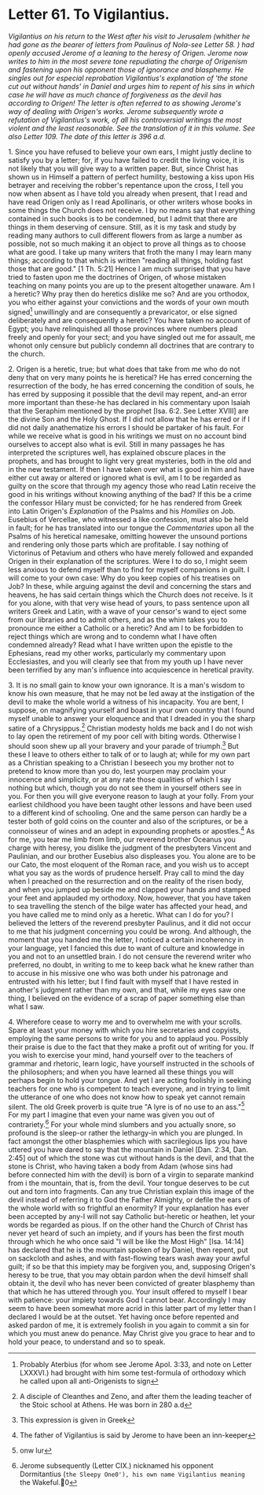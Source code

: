 <h1>Letter 61. To Vigilantius.</h1>

<p><i>Vigilantius on his return to the West after his visit to Jerusalem (whither he had gone as the bearer of letters from Paulinus of Nola-see Letter 58. ) had openly accused Jerome of a leaning to the heresy of Origen. Jerome now writes to him in the most severe tone repudiating the charge of Origenism and fastening upon his opponent those of ignorance and blasphemy. He singles out for especial reprobation Vigilantius's explanation of 'the stone cut out without hands' in Daniel and urges him to repent of his sins in which case he will have as much chance of forgiveness as the devil has according to Origen! The letter is often referred to as showing Jerome's way of dealing with Origen's works. Jerome subsequently wrote a refutation of Vigilantius's work, of all his controversial writings the most violent and the least reasonable. See the translation of it in this volume. See also Letter 109. The date of this letter is 396 a.d.</i></p>

1\. Since you have refused to believe your own ears, I might justly decline to satisfy you by a letter; for, if you have failed to credit the living voice, it is not likely that you will give way to a written paper. But, since Christ has shown us in Himself a pattern of perfect humility, bestowing a kiss upon His betrayer and receiving the robber's repentance upon the cross, I tell you now when absent as I have told you already when present, that I read and have read Origen only as I read Apollinaris, or other writers whose books in some things the Church does not receive. I by no means say that everything contained in such books is to be condemned, but I admit that there are things in them deserving of censure. Still, as it is my task and study by reading many authors to cull different flowers from as large a number as possible, not so much making it an object to prove all things as to choose what are good. I take up many writers that froth the many I may learn many things; according to that which is written "reading all things, holding fast those that are good." [1 Th. 5:21] Hence I am much surprised that you have tried to fasten upon me the doctrines of Origen, of whose mistaken teaching on many points you are up to the present altogether unaware. Am I a heretic? Why pray then do heretics dislike me so? And are you orthodox, you who either against your convictions and the words of your own mouth signed[^P2665_689537] unwillingly and are consequently a prevaricator, or else signed deliberately and are consequently a heretic? You have taken no account of Egypt; you have relinquished all those provinces where numbers plead freely and openly for your sect; and you have singled out me for assault, me whonot only censure but publicly condemn all doctrines that are contrary to the church.

2\. Origen is a heretic, true; but what does that take from me who do not deny that on very many points he is heretical? He has erred concerning the resurrection of the body, he has erred concerning the condition of souls, he has erred by supposing it possible that the devil may repent, and-an error more important than these-he has declared in his commentary upon Isaiah that the Seraphim mentioned by the prophet [Isa. 6:2. See Letter XVIII] are the divine Son and the Holy Ghost. If I did not allow that he has erred or if I did not daily anathematize his errors I should be partaker of his fault. For while we receive what is good in his writings we must on no account bind ourselves to accept also what is evil. Still in many passages he has interpreted the scriptures well, has explained obscure places in the prophets, and has brought to light very great mysteries, both in the old and in the new testament. If then I have taken over what is good in him and have either cut away or altered or ignored what is evil, am I to be regarded as guilty on the score that through my agency those who read Latin receive the good in his writings without knowing anything of the bad? If this be a crime the confessor Hilary must be convicted; for he has rendered from Greek into Latin Origen's <I>Explanation</I> of the Psalms and his <I>Homilies</I> on Job. Eusebius of Vercellae, who witnessed a like confession, must also be held in fault; for he has translated into our tongue the <I>Commentaries</I> upon all the Psalms of his heretical namesake, omitting however the unsound portions and rendering only those parts which are profitable. I say nothing of Victorinus of Petavium and others who have merely followed and expanded Origen in their explanation of the scriptures. Were I to do so, I might seem less anxious to defend myself than to find for myself companions in guilt. I will come to your own case: Why do you keep copies of his treatises on Job? In these, while arguing against the devil and concerning the stars and heavens, he has said certain things which the Church does not receive. Is it for you alone, with that very wise head of yours, to pass sentence upon all writers Greek and Latin, with a wave of your censor's wand to eject some from our libraries and to admit others, and as the whim takes you to pronounce me either a Catholic or a heretic? And am I to be forbidden to reject things which are wrong and to condemn what I have often condemned already? Read what I have written upon the epistle to the Ephesians, read my other works, particularly my commentary upon Ecclesiastes, and you will clearly see that from my youth up I have never been terrified by any man's influence into acquiescence in heretical pravity.

3\. It is no small gain to know your own ignorance. It is a man's wisdom to know his own measure, that he may not be led away at the instigation of the devil to make the whole world a witness of his incapacity. You are bent, I suppose, on magnifying yourself and boast in your own country that I found myself unable to answer your eloquence and that I dreaded in you the sharp satire of a Chrysippus.[^P2669_693233] Christian modesty holds me back and I do not wish to lay open the retirement of my poor cell with biting words. Otherwise I should soon shew up all your bravery and your parade of triumph.[^P2670_693555] But these I leave to others either to talk of or to laugh at; while for my own part as a Christian speaking to a Christian I beseech you my brother not to pretend to know more than you do, lest yourpen may proclaim your innocence and simplicity, or at any rate those qualities of which I say nothing but which, though you do not see them in yourself others see in you. For then you will give everyone reason to laugh at your folly. From your earliest childhood you have been taught other lessons and have been used to a different kind of schooling. One and the same person can hardly be a tester both of gold coins on the counter and also of the scriptures, or be a connoisseur of wines and an adept in expounding prophets or apostles.[^P2671_694335] As for me, you tear me limb from limb, our reverend brother Oceanus you charge with heresy, you dislike the judgment of the presbyters Vincent and Paulinian, and our brother Eusebius also displeases you. You alone are to be our Cato, the most eloquent of the Roman race, and you wish us to accept what you say as the words of prudence herself. Pray call to mind the day when I preached on the resurrection and on the reality of the risen body, and when you jumped up beside me and clapped your hands and stamped your feet and applauded my orthodoxy. Now, however, that you have taken to sea travelling the stench of the bilge water has affected your head, and you have called me to mind only as a heretic. What can I do for you? I believed the letters of the reverend presbyter Paulinus, and it did not occur to me that his judgment concerning you could be wrong. And although, the moment that you handed me the letter, I noticed a certain incoherency in your language, yet I fancied this due to want of culture and knowledge in you and not to an unsettled brain. I do not censure the reverend writer who preferred, no doubt, in writing to me to keep back what he knew rather than to accuse in his missive one who was both under his patronage and entrusted with his letter; but I find fault with myself that I have rested in another's judgment rather than my own, and that, while my eyes saw one thing, I believed on the evidence of a scrap of paper something else than what I saw.

4\. Wherefore cease to worry me and to overwhelm me with your scrolls. Spare at least your money with which you hire secretaries and copyists, employing the same persons to write for you and to applaud you. Possibly their praise is due to the fact that they make a profit out of writing for you. If you wish to exercise your mind, hand yourself over to the teachers of grammar and rhetoric, learn logic, have yourself instructed in the schools of the philosophers; and when you have learned all these things you will perhaps begin to hold your tongue. And yet I are acting foolishly in seeking teachers for one who is competent to teach everyone, and in trying to limit the utterance of one who does not know how to speak yet cannot remain silent. The old Greek proverb is quite true "A lyre is of no use to an ass."[^P2673_696714] For my part I imagine that even your name was given you out of contrariety.[^P2674_696808] For your whole mind slumbers and you actually snore, so profound is the sleep-or rather the lethargy-in which you are plunged. In fact amongst the other blasphemies which with sacrilegious lips you have uttered you have dared to say that the mountain in Daniel [Dan. 2:34, Dan. 2:45] out of which the stone was cut without hands is the devil, and that the stone is Christ, who having taken a body from Adam (whose sins had before connected him with the devil) is born of a virgin to separate mankind from i the mountain, that is, from the devil. Your tongue deserves to be cut out and torn into fragments. Can any true Christian explain this image of the devil instead of referring it to God the Father Almighty, or defile the ears of the whole world with so frightful an enormity? If your explanation has ever been accepted by any-I will not say Catholic but-heretic or heathen, let your words be regarded as pious. If on the other hand the Church of Christ has never yet heard of such an impiety, and if yours has been the first mouth through which he who once said "I will be like the Most High" [Isa. 14:14] has declared that he is the mountain spoken of by Daniel, then repent, put on sackcloth and ashes, and with fast-flowing tears wash away your awful guilt; if so be that this impiety may be forgiven you, and, supposing Origen's heresy to be true, that you may obtain pardon when the devil himself shall obtain it, the devil who has never been convicted of greater blasphemy than that which he has uttered through you. Your insult offered to myself I bear with patience: your impiety towards God I cannot bear. Accordingly I may seem to have been somewhat more acrid in this latter part of my letter than I declared I would be at the outset. Yet having once before repented and asked pardon of me, it is extremely foolish in you again to commit a sin for which you must anew do penance. May Christ give you grace to hear and to hold your peace, to understand and so to speak.

[^P2665_689537]:
	Probably Aterbius (for whom see Jerome Apol. 3:33, and note on Letter LXXXVI.) had brought with him some test-formula of orthodoxy which he called upon all anti-Origenists to sign

[^P2669_693233]:
	A disciple of Cleanthes and Zeno, and after them the leading teacher of the Stoic school at Athens. He was born in 280 a.d

[^P2670_693555]:
	This expression is given in Greek

[^P2671_694335]:
	The father of Vigilantius is said by Jerome to have been an inn-keeper

[^P2673_696714]:
	onw lur

[^P2674_696808]:
	Jerome subsequently (Letter CIX.) nicknamed his opponent Dormitantius (`the Sleepy One0'), his own name Vigilantius meaning `the Wakeful.0